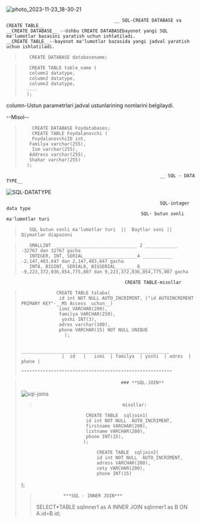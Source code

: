 ![photo_2023-11-23_18-30-21](https://github.com/AsadbekNurmamatov2002/SQL-AND-MYSQL/assets/144318530/4897b6d8-8b6a-45d4-8aed-dd54d232f5ae)

                                            __ SQL-CREATE DATABASE va CREATE TABLE__
    __CREATE DATABASE__ --Ushbu CREATE DATABASEbayonot yangi SQL ma'lumotlar bazasini yaratish uchun ishlatiladi.
    __CREATE TABLE__--bayonot ma'lumotlar bazasida yangi jadval yaratish uchun ishlatiladi.
>        CREATE DATABASE databasename;

>        CREATE TABLE table_name (
>        column1 datatype, 
>        column2 datatype,
>        column3 datatype,
>       ....
>       );

column-Ustun parametrlari jadval ustunlarining nomlarini belgilaydi.

--Misol--
>         CREATE DATABASE Foydatabases;
>         CREATE TABLE Foydalanovchi (
>         FoydalanovchiID int,
 >        Familya varchar(255),
>         Ism varchar(255),
 >        Address varchar(255),
 >        Shahar varchar(255)
 >       );


                                                             __ SQL - DATA TYPE__
![SQL-DATATYPE](https://github.com/AsadbekNurmamatov2002/SQL-AND-MYSQL/assets/144318530/d6c42457-5e14-40df-b15e-90dde8f497ef)

                                                             SQL-intager data type 
                                                      SQL- butun sonli ma'lumotlar turi 
                                                                               
>        SQL butun sonli ma'lumotlar turi  ||  Baytlar soni || Qiymatlar diapazoni

>        SMALLINT  ______________________________ 2 ____________ -32767 dan 32767 gacha
>        INTEGER, INT, SERIAL____________________4 ___________ -2,147,483,647 dan 2,147,483,647 gacha
>        INT8, BIGINT, SERIAL8, BIGSERIAL_______ 8____________  -9,223,372,036,854,775,807 dan 9,223,372,036,854,775,807 gacha

                                                CREATE TABLE-misollar
                                                
>                  CREATE TABLE talaba(
>                   id int NOT NULL AUTO_INCRIMINT, ("id AUTOINCREMENT PRIMARY KEY"-__MS Access  uchun__)
>                   ismi VARCHAR(200),
>                   familya VARCHAR(250),
>                    yoshi INT(3),
>                   adres varchar(100),
>                   phone VARCHAR(15) NOT NULL UNIQUE
>                     );
>
>                      _______________________________________________________
 >                    |  id   |   ismi  | familya  | yoshi  | adres  |  phone |
>                      """"""""""""""""""""""""""""""""""""""""""""""""""""""""

> ```
>                                      ### **SQL-JOIN**
> ```
> 
> ![sql-joins](https://user-images.githubusercontent.com/144318530/285369025-e3f3905b-8954-439c-a4b1-e6b027ed3a47.png)
> 
> >                                     misollar:
>                             CREATE TABLE  sqljoin1(
>                             id int NOT NULL  AUTO_INCRIMENT,
>                             firstname VARCHAR(200),
>                             listname VARCHAR(200),
>                             phone INT(15),
>                            );
> 
> ```
>                             CREATE TABLE  sqljoin2(
>                             id int NOT NULL  AUTO_INCRIMENT,
>                             adress VARCHAR(200),
>                             cety VARCHAR(200),
>                             phone INT(15)
> ```
> 
> );
> 
> > ```
> >           ***SQL - INNER JOIN***
> > ```
> > 
> > 
> >     
> >       
> >     
> > 
> >       
> >     
> > 
> >     
> >   
> > SELECT*TABLE  sqlinner1 as A INNER JOIN  sqlinner1 as B ON A.id=B.id;

